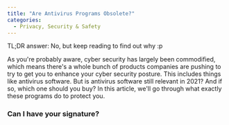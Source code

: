 ```yaml
---
title: "Are Antivirus Programs Obsolete?"
categories:
  - Privacy, Security & Safety
---
```


TL;DR answer: No, but keep reading to find out why :p

As you're probably aware, cyber security has largely been commodified, which means there's a whole bunch of products companies are pushing to try to get you to enhance your cyber security posture. This includes things like antivirus software. But is antivirus software still relevant in 2021? And if so, which one should you buy? In this article, we'll go through what exactly these programs do to protect you.

### Can I have your signature?

